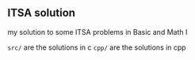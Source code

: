 ## ITSA solution
my solution to some ITSA problems in Basic and Math I

`src/` are the solutions in c
`cpp/` are the solutions in cpp
